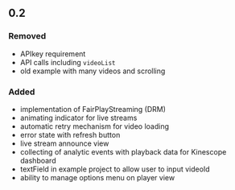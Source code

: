 ## 0.2

### Removed
- APIkey requirement
- API calls including `videoList`
- old example with many videos and scrolling

### Added
- implementation of FairPlayStreaming (DRM)
- animating indicator for live streams
- automatic retry mechanism for video loading
- error state with refresh button
- live stream announce view
- collecting of analytic events with playback data for Kinescope dashboard
- textField in example project to allow user to input videoId
- ability to manage options menu on player view
